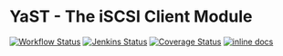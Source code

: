 # YaST - The iSCSI Client Module #

[![Workflow Status](https://github.com/yast/yast-iscsi-client/workflows/CI/badge.svg?branch=master)](
https://github.com/yast/yast-iscsi-client/actions?query=branch%3Amaster)
[![Jenkins Status](https://ci.opensuse.org/buildStatus/icon?job=yast-yast-iscsi-client-master)](
https://ci.opensuse.org/view/Yast/job/yast-yast-iscsi-client-master/)
[![Coverage Status](https://img.shields.io/coveralls/yast/yast-iscsi-client.svg)](https://coveralls.io/r/yast/yast-iscsi-client?branch=master)
[![inline docs](http://inch-ci.org/github/yast/yast-iscsi-client.svg?branch=master)](http://inch-ci.org/github/yast/yast-iscsi-client)

